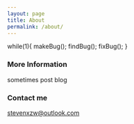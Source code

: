 ```yaml
---
layout: page
title: About
permalink: /about/
---
```


while(1){
  makeBug();
  findBug();
  fixBug();
}

### More Information

sometimes post blog


### Contact me

[stevenxzw@outlook.com](mailto:stevenxzw@outlook.com)
